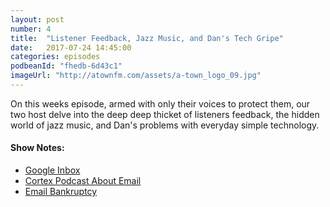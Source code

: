 ```yaml
---
layout: post
number: 4
title:  "Listener Feedback, Jazz Music, and Dan's Tech Gripe"
date:   2017-07-24 14:45:00
categories: episodes
podbeanId: "fhedb-6d43c1"
imageUrl: "http://atownfm.com/assets/a-town_logo_09.jpg"
---
```


On this weeks episode, armed with only their voices to protect them, our two host delve into the deep deep thicket of listeners feedback, the hidden world of jazz music, and Dan's problems with everyday simple technology.

#### Show Notes:
- [Google Inbox](https://www.google.com/inbox/)
- [Cortex Podcast About Email](https://www.relay.fm/cortex/7)
- [Email Bankruptcy](https://en.wikipedia.org/wiki/Email_bankruptcy)